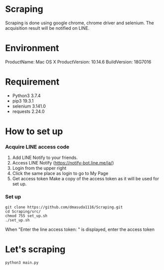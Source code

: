 # Scraping

Scraping is done using google chrome, chrome driver and selenium.
The acquisition result will be notified on LINE.

# Environment

ProductName:	Mac OS X
ProductVersion:	10.14.6
BuildVersion:	18G7016

# Requirement

* Python3 3.7.4
* pip3 19.3.1
* selenium 3.141.0
* requests 2.24.0

# How to set up

### Acquire LINE access code

1. Add LINE Notify to your friends.
2. Access LINE Notify (https://notify-bot.line.me/ja/)
4. Login from the upper right
5. Click the same place as login to go to My Page
6. Get access token
Make a copy of the access token as it will be used for set up.

### Set up
```
git clone https://github.com/dmasuda1116/Scraping.git
cd Scraping/src/
chmod 755 set_up.sh
./set_up.sh
```
When "Enter the line access token: " is displayed, enter the access token

# Let's scraping
```
python3 main.py
```


